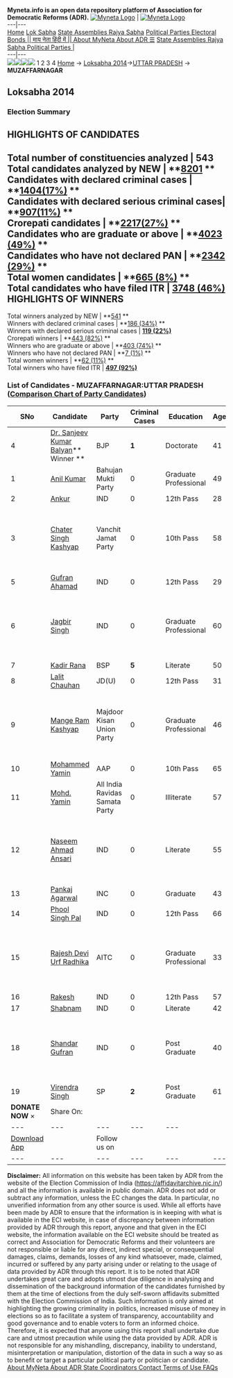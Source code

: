 **Myneta.info is an open data repository platform of Association for Democratic Reforms (ADR).**
[![Myneta Logo](https://www.myneta.info/lib/img/myneta-logo.png)](https://www.myneta.info/) | [![Myneta Logo](https://www.myneta.info/lib/img/adr-logo.png)](https://adrindia.org)  
---|---  
[Home](https://www.myneta.info/) [Lok Sabha](https://www.myneta.info/#ls "Lok Sabha") [ State Assemblies ](https://www.myneta.info/#sa "State Assemblies") [Rajya Sabha](https://www.myneta.info/#rs "Rajya Sabha") [Political Parties ](https://www.myneta.info/party "Political Parties") [ Electoral Bonds ](https://www.myneta.info/electoral_bonds "Electoral Bonds") [ || माय नेता हिंदी में || ](https://translate.google.co.in/translate?prev=hp&hl=en&js=y&u=www.myneta.info&sl=en&tl=hi&history_state0=) [ About MyNeta ](https://adrindia.org/content/about-myneta) [ About ADR ](https://adrindia.org/about-adr/who-we-are) [☰](javascript:void\(0\))
[ State Assemblies ](https://www.myneta.info/#sa "State Assemblies") [ Rajya Sabha ](https://www.myneta.info/#rs "Rajya Sabha") [ Political Parties ](https://www.myneta.info/party "Political Parties")
|   
---|---  
![](https://www.myneta.info/lib/img/banner/banner-1.png)![](https://www.myneta.info/lib/img/banner/banner-2.png)![](https://www.myneta.info/lib/img/banner/banner-3.png)![](https://www.myneta.info/lib/img/banner/banner-4.png)
1  2  3  4 
[Home](https://www.myneta.info/) → [Loksabha 2014](https://www.myneta.info/ls2014/)→[UTTAR PRADESH](https://www.myneta.info/ls2014/index.php?action=show_constituencies&state_id=24) → **MUZAFFARNAGAR**
### 
## Loksabha 2014
###  Election Summary 
HIGHLIGHTS OF CANDIDATES  
---  
Total number of constituencies analyzed |  543   
Total candidates analyzed by NEW | **[8201](https://www.myneta.info/ls2014/index.php?action=summary&subAction=candidates_analyzed&sort=candidate#summary) **  
Candidates with declared criminal cases | **[1404(17%)](https://www.myneta.info/ls2014/index.php?action=summary&subAction=crime&sort=candidate#summary) **  
Candidates with declared serious criminal cases| **[907(11%)](https://www.myneta.info/ls2014/index.php?action=summary&subAction=serious_crime&sort=candidate#summary) **  
Crorepati candidates | **[2217(27%)](https://www.myneta.info/ls2014/index.php?action=summary&subAction=crorepati&sort=candidate#summary) **  
Candidates who are graduate or above | **[4023 (49%)](https://www.myneta.info/ls2014/index.php?action=summary&subAction=education&sort=candidate#summary) **  
Candidates who have not declared PAN | **[2342 (29%)](https://www.myneta.info/ls2014/index.php?action=summary&subAction=without_pan&sort=candidate#summary) **  
Total women candidates | **[665 (8%)](https://www.myneta.info/ls2014/index.php?action=summary&subAction=women_candidate&sort=candidate#summary) **  
Total candidates who have filed ITR | [**3748 (46%)**](https://www.myneta.info/ls2014/index.php?action=summary&subAction=filed_itr&sort=candidate#summary)  
HIGHLIGHTS OF WINNERS  
---  
Total winners analyzed by NEW | **[541](https://www.myneta.info/ls2014/index.php?action=summary&subAction=winner_analyzed&sort=candidate#summary) **  
Winners with declared criminal cases | **[186 (34%)](https://www.myneta.info/ls2014/index.php?action=summary&subAction=winner_crime&sort=candidate#summary) **  
Winners with declared serious criminal cases | **[119 (22%)](https://www.myneta.info/ls2014/index.php?action=summary&subAction=winner_serious_crime&sort=candidate#summary)**  
Crorepati winners | **[443 (82%)](https://www.myneta.info/ls2014/index.php?action=summary&subAction=winner_crorepati&sort=candidate#summary) **  
Winners who are graduate or above | **[403 (74%)](https://www.myneta.info/ls2014/index.php?action=summary&subAction=winner_education&sort=candidate#summary) **  
Winners who have not declared PAN | **[7 (1%)](https://www.myneta.info/ls2014/index.php?action=summary&subAction=winner_without_pan&sort=candidate#summary) **  
Total women winners | **[62 (11%)](https://www.myneta.info/ls2014/index.php?action=summary&subAction=winner_women&sort=candidate#summary) **  
Total winners who have filed ITR | [**497 (92%)**](https://www.myneta.info/ls2014/index.php?action=summary&subAction=winner_filed_itr&sort=candidate#summary)  
### List of Candidates - MUZAFFARNAGAR:UTTAR PRADESH ([Comparison Chart of Party Candidates](https://www.myneta.info/ls2014/comparisonchart.php?constituency_id=417))
SNo | Candidate| Party| Criminal Cases| Education| Age| Total Assets| Liabilities  
---|---|---|---|---|---|---|---  
4  | [Dr. Sanjeev Kumar Balyan](https://www.myneta.info/ls2014/candidate.php?candidate_id=663)** Winner ** | BJP | **1** | Doctorate| 41 | Rs 1,07,94,222 ~ 1 Crore+ | Rs 30,90,803 ~ 30 Lacs+  
1  | [Anil Kumar](https://www.myneta.info/ls2014/candidate.php?candidate_id=1619) | Bahujan Mukti Party | 0 | Graduate Professional| 49 | Rs 46,62,600 ~ 46 Lacs+ | Rs 5,18,000 ~ 5 Lacs+  
2  | [Ankur](https://www.myneta.info/ls2014/candidate.php?candidate_id=1620) | IND | 0 | 12th Pass| 28 | Rs 74,25,346 ~ 74 Lacs+ | Rs 0 ~   
3  | [Chater Singh Kashyap](https://www.myneta.info/ls2014/candidate.php?candidate_id=1626) | Vanchit Jamat Party | 0 | 10th Pass| 58 | ![](https://myneta.info/image_v2.php?myneta_folder=ls2014&candidate_id=1626&col=ta) | ![](https://myneta.info/image_v2.php?myneta_folder=ls2014&candidate_id=1626&col=lia)  
5  | [Gufran Ahamad](https://www.myneta.info/ls2014/candidate.php?candidate_id=227) | IND | 0 | 12th Pass| 29 | Rs 20,54,600 ~ 20 Lacs+ | Rs 1,25,000 ~ 1 Lacs+  
6  | [Jagbir Singh](https://www.myneta.info/ls2014/candidate.php?candidate_id=665) | IND | 0 | Graduate Professional| 60 | ![](https://myneta.info/image_v2.php?myneta_folder=ls2014&candidate_id=665&col=ta) | ![](https://myneta.info/image_v2.php?myneta_folder=ls2014&candidate_id=665&col=lia)  
7  | [Kadir Rana](https://www.myneta.info/ls2014/candidate.php?candidate_id=226) | BSP | **5** | Literate| 50 | Rs 13,52,02,262 ~ 13 Crore+ | Rs 2,41,05,110 ~ 2 Crore+  
8  | [Lalit Chauhan](https://www.myneta.info/ls2014/candidate.php?candidate_id=1614) | JD(U) | 0 | 12th Pass| 31 | Rs 6,85,000 ~ 6 Lacs+ | Rs 0 ~   
9  | [Mange Ram Kashyap](https://www.myneta.info/ls2014/candidate.php?candidate_id=661) | Majdoor Kisan Union Party | 0 | Graduate Professional| 46 | ![](https://myneta.info/image_v2.php?myneta_folder=ls2014&candidate_id=661&col=ta) | ![](https://myneta.info/image_v2.php?myneta_folder=ls2014&candidate_id=661&col=lia)  
10  | [Mohammed Yamin](https://www.myneta.info/ls2014/candidate.php?candidate_id=662) | AAP | 0 | 10th Pass| 65 | Rs 1,32,43,000 ~ 1 Crore+ | Rs 0 ~   
11  | [Mohd. Yamin](https://www.myneta.info/ls2014/candidate.php?candidate_id=1621) | All India Ravidas Samata Party | 0 | Illiterate| 57 | Rs 12,000 ~ 12 Thou+ | Rs 0 ~   
12  | [Naseem Ahmad Ansari](https://www.myneta.info/ls2014/candidate.php?candidate_id=1615) | IND | 0 | Literate| 55 | ![](https://myneta.info/image_v2.php?myneta_folder=ls2014&candidate_id=1615&col=ta) | ![](https://myneta.info/image_v2.php?myneta_folder=ls2014&candidate_id=1615&col=lia)  
13  | [Pankaj Agarwal](https://www.myneta.info/ls2014/candidate.php?candidate_id=660) | INC | 0 | Graduate| 43 | Rs 24,22,60,053 ~ 24 Crore+ | Rs 2,71,48,000 ~ 2 Crore+  
14  | [Phool Singh Pal](https://www.myneta.info/ls2014/candidate.php?candidate_id=1624) | IND | 0 | 12th Pass| 66 | Rs 1,75,02,382 ~ 1 Crore+ | Rs 0 ~   
15  | [Rajesh Devi Urf Radhika](https://www.myneta.info/ls2014/candidate.php?candidate_id=1617) | AITC | 0 | Graduate Professional| 33 | ![](https://myneta.info/image_v2.php?myneta_folder=ls2014&candidate_id=1617&col=ta) | ![](https://myneta.info/image_v2.php?myneta_folder=ls2014&candidate_id=1617&col=lia)  
16  | [Rakesh](https://www.myneta.info/ls2014/candidate.php?candidate_id=1628) | IND | 0 | 12th Pass| 57 | Rs 18,18,316 ~ 18 Lacs+ | Rs 28,990 ~ 28 Thou+  
17  | [Shabnam](https://www.myneta.info/ls2014/candidate.php?candidate_id=1629) | IND | 0 | Literate| 42 | Rs 8,05,000 ~ 8 Lacs+ | Rs 0 ~   
18  | [Shandar Gufran](https://www.myneta.info/ls2014/candidate.php?candidate_id=20) | IND | 0 | Post Graduate| 40 | ![](https://myneta.info/image_v2.php?myneta_folder=ls2014&candidate_id=20&col=ta) | ![](https://myneta.info/image_v2.php?myneta_folder=ls2014&candidate_id=20&col=lia)  
19  | [Virendra Singh](https://www.myneta.info/ls2014/candidate.php?candidate_id=1618) | SP | **2** | Post Graduate| 61 | Rs 29,36,22,871 ~ 29 Crore+ | Rs 4,66,848 ~ 4 Lacs+  
|  **DONATE NOW** × |  Share On:  | [](https://api.whatsapp.com/send?text=https%3A%2F%2Fmyneta.info%2Fpunjab2022%2Findex.php%3Faction%3Dshow_constituencies%26state_id%3D19) | [](https://www.facebook.com/sharer/sharer.php?u=https%3A%2F%2Fmyneta.info%2Fpunjab2022%2Findex.php%3Faction%3Dshow_constituencies%26state_id%3D19) | [](https://twitter.com/share?url=https%3A%2F%2Fmyneta.info%2Fpunjab2022%2Findex.php%3Faction%3Dshow_constituencies%26state_id%3D19)  
---|---|---|---|---  
| [ Download App ](https://play.google.com/store/apps/details?id=com.webrosoft.myneta1&pcampaignid=pcampaignidMKT-Other-global-all-co-prtnr-py-PartBadge-Mar2515-1) | [](https://play.google.com/store/apps/details?id=com.webrosoft.myneta1&pcampaignid=pcampaignidMKT-Other-global-all-co-prtnr-py-PartBadge-Mar2515-1) |  Follow us on  | [](https://www.facebook.com/adrindia.org/) | [](https://twitter.com/adrspeaks) | [](https://groups.google.com/g/national-election-watch?hl=en&pli=1) | [](https://www.instagram.com/adrspeaks/) | [](https://www.youtube.com/user/adrspeaks) | [](https://sharechat.com/profile/adrspeaks)  
---|---|---|---|---|---|---|---|---  
**Disclaimer:** All information on this website has been taken by ADR from the website of the Election Commission of India (https://affidavitarchive.nic.in/) and all the information is available in public domain. ADR does not add or subtract any information, unless the EC changes the data. In particular, no unverified information from any other source is used. While all efforts have been made by ADR to ensure that the information is in keeping with what is available in the ECI website, in case of discrepancy between information provided by ADR through this report, anyone and that given in the ECI website, the information available on the ECI website should be treated as correct and Association for Democratic Reforms and their volunteers are not responsible or liable for any direct, indirect special, or consequential damages, claims, demands, losses of any kind whatsoever, made, claimed, incurred or suffered by any party arising under or relating to the usage of data provided by ADR through this report. It is to be noted that ADR undertakes great care and adopts utmost due diligence in analysing and dissemination of the background information of the candidates furnished by them at the time of elections from the duly self-sworn affidavits submitted with the Election Commission of India. Such information is only aimed at highlighting the growing criminality in politics, increased misuse of money in elections so as to facilitate a system of transparency, accountability and good governance and to enable voters to form an informed choice. Therefore, it is expected that anyone using this report shall undertake due care and utmost precaution while using the data provided by ADR. ADR is not responsible for any mishandling, discrepancy, inability to understand, misinterpretation or manipulation, distortion of the data in such a way so as to benefit or target a particular political party or politician or candidate. 
[ About MyNeta ](https://adrindia.org/content/about-myneta) [ About ADR ](https://adrindia.org/about-adr/who-we-are) [ State Coordinators ](https://adrindia.org/about-adr/state-coordinators) [ Contact ](https://adrindia.org/contact-us) [ Terms of Use ](https://adrindia.org/content/adr-terms-use) [ FAQs ](https://adrindia.org/content/faqs)

